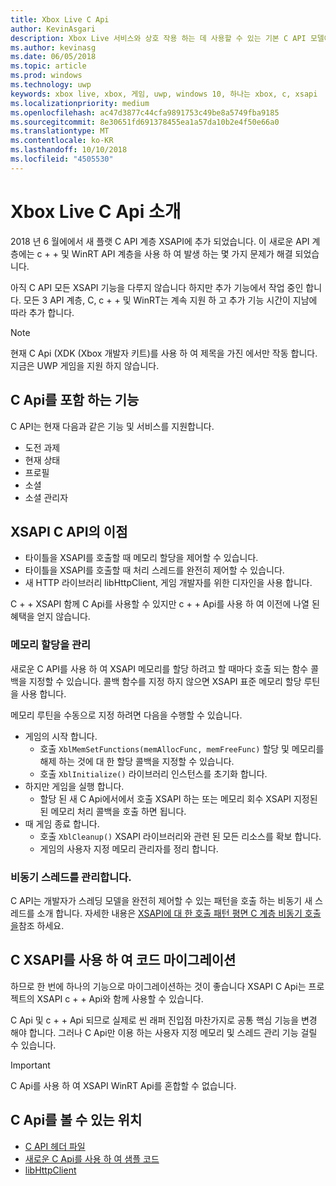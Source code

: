 ```yaml
---
title: Xbox Live C Api
author: KevinAsgari
description: Xbox Live 서비스와 상호 작용 하는 데 사용할 수 있는 기본 C API 모델에 알아봅니다.
ms.author: kevinasg
ms.date: 06/05/2018
ms.topic: article
ms.prod: windows
ms.technology: uwp
keywords: xbox live, xbox, 게임, uwp, windows 10, 하나는 xbox, c, xsapi
ms.localizationpriority: medium
ms.openlocfilehash: ac47d3877c44cfa9891753c49be8a5749fba9185
ms.sourcegitcommit: 8e30651fd691378455ea1a57da10b2e4f50e66a0
ms.translationtype: MT
ms.contentlocale: ko-KR
ms.lasthandoff: 10/10/2018
ms.locfileid: "4505530"
---
```

# <a name="introduction-to-the-xbox-live-c-apis"></a>Xbox Live C Api 소개

2018 년 6 월에에서 새 플랫 C API 계층 XSAPI에 추가 되었습니다. 이 새로운 API 계층에는 c + + 및 WinRT API 계층을 사용 하 여 발생 하는 몇 가지 문제가 해결 되었습니다.

아직 C API 모든 XSAPI 기능을 다루지 않습니다 하지만 추가 기능에서 작업 중인 합니다. 모든 3 API 계층, C, c + + 및 WinRT는 계속 지원 하 고 추가 기능 시간이 지남에 따라 추가 합니다.

> [!NOTE]
> 현재 C Api (XDK (Xbox 개발자 키트)를 사용 하 여 제목을 가진 에서만 작동 합니다. 지금은 UWP 게임을 지원 하지 않습니다.

## <a name="features-covered-by-the-c-apis"></a>C Api를 포함 하는 기능

C API는 현재 다음과 같은 기능 및 서비스를 지원합니다.

- 도전 과제
- 현재 상태
- 프로필
- 소셜
- 소셜 관리자

## <a name="benefits-of-the-c-api-for-xsapi"></a>XSAPI C API의 이점

- 타이틀을 XSAPI를 호출할 때 메모리 할당을 제어할 수 있습니다.
- 타이틀을 XSAPI를 호출할 때 처리 스레드를 완전히 제어할 수 있습니다.
- 새 HTTP 라이브러리 libHttpClient, 게임 개발자를 위한 디자인을 사용 합니다.

C + + XSAPI 함께 C Api를 사용할 수 있지만 c + + Api를 사용 하 여 이전에 나열 된 혜택을 얻지 않습니다.

### <a name="managing-memory-allocations"></a>메모리 할당을 관리

새로운 C API를 사용 하 여 XSAPI 메모리를 할당 하려고 할 때마다 호출 되는 함수 콜백을 지정할 수 있습니다. 콜백 함수를 지정 하지 않으면 XSAPI 표준 메모리 할당 루틴을 사용 합니다.

메모리 루틴을 수동으로 지정 하려면 다음을 수행할 수 있습니다.

- 게임의 시작 합니다.
  - 호출 `XblMemSetFunctions(memAllocFunc, memFreeFunc)` 할당 및 메모리를 해제 하는 것에 대 한 할당 콜백을 지정할 수 있습니다.
  - 호출 `XblInitialize()` 라이브러리 인스턴스를 초기화 합니다.  
- 하지만 게임을 실행 합니다.
  - 할당 된 새 C Api에서에서 호출 XSAPI 하는 또는 메모리 회수 XSAPI 지정된 된 메모리 처리 콜백을 호출 하면 됩니다.  
- 때 게임 종료 합니다.
  - 호출 `XblCleanup()` XSAPI 라이브러리와 관련 된 모든 리소스를 확보 합니다.
  - 게임의 사용자 지정 메모리 관리자를 정리 합니다.

### <a name="managing-asynchronous-threads"></a>비동기 스레드를 관리합니다.

C API는 개발자가 스레딩 모델을 완전히 제어할 수 있는 패턴을 호출 하는 비동기 새 스레드를 소개 합니다. 자세한 내용은 [XSAPI에 대 한 호출 패턴 평면 C 계층 비동기 호출을](flatc-async-patterns.md)참조 하세요.

## <a name="migrating-code-to-use-c-xsapi"></a>C XSAPI를 사용 하 여 코드 마이그레이션

하므로 한 번에 하나의 기능으로 마이그레이션하는 것이 좋습니다 XSAPI C Api는 프로젝트의 XSAPI c + + Api와 함께 사용할 수 있습니다.

C Api 및 c + + Api 되므로 실제로 씬 래퍼 진입점 마찬가지로 공통 핵심 기능을 변경 해야 합니다. 그러나 C Api만 이용 하는 사용자 지정 메모리 및 스레드 관리 기능 걸릴 수 있습니다.

> [!IMPORTANT]
> C Api를 사용 하 여 XSAPI WinRT Api를 혼합할 수 없습니다.

## <a name="where-to-view-the-c-apis"></a>C Api를 볼 수 있는 위치

- [C API 헤더 파일](https://github.com/Microsoft/xbox-live-api/tree/master/Include/xsapi-c)
- [새로운 C Api를 사용 하 여 샘플 코드](https://github.com/Microsoft/xbox-live-api/tree/master/InProgressSamples/Social/Xbox/C)
- [libHttpClient](https://github.com/Microsoft/libHttpClient)
